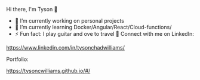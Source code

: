 Hi there, I'm Tyson 👋

- 🔭 I’m currently working on personal projects
- 🌱 I’m currently learning Docker/Angular/React/Cloud-functions/
- ⚡ Fun fact: I play guitar and ove to travel 🤙 
Connect with me on LinkedIn:

 https://www.linkedin.com/in/tysonchadwilliams/
 
 Portfolio: 
 
 https://tysoncwilliams.github.io/#/
 

<!--
**TysonCWilliams/TysonCWilliams** is a ✨ _special_ ✨ repository because its `README.md` (this file) appears on your GitHub profile.


-->
